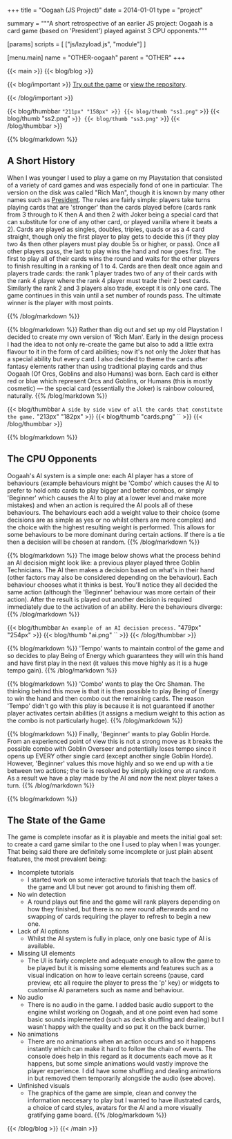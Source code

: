 +++
title = "Oogaah (JS Project)"
date = 2014-01-01
type = "project"

summary = """A short retrospective of an earlier JS project: Oogaah is a
card game (based on 'President') played against 3 CPU opponents."""

[params]
  scripts = [
    ["js/lazyload.js", "module"]
  ]

[menu.main]
  name = "OTHER-oogaah"
	parent = "OTHER"
+++

{{< main >}}
{{< blog/blog >}}

{{< blog/important >}}
  [Try out the game][game] or [view the repository][repo].

  [game]: https://chikin.net/oogaah (Oogaah Game Page)
  [repo]: https://github.com/dakodun/oogaah (Oogaah Repository)
{{< /blog/important >}}

{{< blog/thumbbar `` "211px" "158px" >}}
  {{< blog/thumb "ss1.png" `` >}}
  {{< blog/thumb "ss2.png" `` >}}
  {{< blog/thumb "ss3.png" `` >}}
{{< /blog/thumbbar >}}

{{% blog/markdown %}}
  ## A Short History

  When I was younger I used to play a game on my Playstation that
  consisted of a variety of card games and was especially fond of one
  in particular. The version on the disk was called "Rich Man", though
  it is known by many other names such as [President][pres]. The rules
  are fairly simple: players take turns playing cards that are
  'stronger' than the cards played before (cards rank from 3 through
  to K then A and then 2 with Joker being a special card that can
  substitute for one of any other card, or played vanilla where it
  beats a 2). Cards are played as singles, doubles, triples, quads or
  as a 4 card straight, though only the first player to play gets to
  decide this (if they play two 4s then other players must play double
  5s or higher, or pass). Once all other players pass, the last to play
  wins the hand and now goes first. The first to play all of their cards
  wins the round and waits for the other players to finish resulting in
  a ranking of 1 to 4. Cards are then dealt once again and players trade
  cards: the rank 1 player trades two of any of their cards with the
  rank 4 player where the rank 4 player must trade their 2 best cards.
  Similarly the rank 2 and 3 players also trade, except it is only one
  card. The game continues in this vain until a set number of rounds
  pass. The ultimate winner is the player with most points.

  [pres]: https://en.wikipedia.org/wiki/President_(card_game) (President \(Card Game\) - Wikipedia)
{{% /blog/markdown %}}

{{% blog/markdown %}}
  Rather than dig out and set up my old Playstation I decided to
  create my own version of 'Rich Man'. Early in the design process
  I had the idea to not only re-create the game but also to add a
  little extra flavour to it in the form of card abilities; now it's
  not only the Joker that has a special ability but every card. I
  also decided to theme the cards after fantasy elements rather than
  using traditional playing cards and thus Oogaah (Of Orcs, Goblins
  and also Humans) was born. Each card is either red or blue which
  represent Orcs and Goblins, or Humans (this is mostly cosmetic) —
  the special card (essentially the Joker) is rainbow coloured, naturally.
{{% /blog/markdown %}}

{{< blog/thumbbar `A side by side view of all the cards that constitute the
game.` "213px" "182px" >}}
  {{< blog/thumb "cards.png" `` >}}
{{< /blog/thumbbar >}}

{{% blog/markdown %}}
  ## The CPU Opponents
  
  Oogaah's AI system is a simple one: each AI player has a store of
  behaviours (example behaviours might be 'Combo' which causes the
  AI to prefer to hold onto cards to play bigger and better combos,
  or simply 'Beginner' which causes the AI to play at a lower level
  and make more mistakes) and when an action is required the AI pools 
  all of these behaviours. The behaviours each add a weight value to
  their choice (some decisions are as simple as yes or no whilst others
  are more complex) and the choice with the highest resulting weight
  is performed. This allows for some behaviours to be more dominant
  during certain actions. If there is a tie then a decision will be 
  chosen at random.
{{% /blog/markdown %}}

{{% blog/markdown %}}
  The image below shows what the process behind an AI decision might
  look like: a previous player played three Goblin Technicians. The
  AI then makes a decision based on what's in their hand (other factors
  may also be considered depending on the behaviour). Each behaviour
  chooses what it thinks is best. You'll notice they all decided the
  same action (although the 'Beginner' behaviour was more certain of
  their action). After the result is played out another decision is
  required immediately due to the activation of an ability. Here the 
  behaviours diverge:
{{% /blog/markdown %}}

{{< blog/thumbbar `An example of an AI decision process.` "479px" "254px" >}}
  {{< blog/thumb "ai.png" `` >}}
{{< /blog/thumbbar >}}

{{% blog/markdown %}}
  'Tempo' wants to maintain control of the game and so decides to
  play Being of Energy which guarantees they will win this hand and
  have first play in the next (it values this move highly as it is
  a huge tempo gain).
{{% /blog/markdown %}}

{{% blog/markdown %}}
  'Combo' wants to play the Orc Shaman. The thinking behind this move
  is that it is then possible to play Being of Energy to win the hand
  and then combo out the remaining cards. The reason 'Tempo' didn't go
  with this play is because it is not guaranteed if another player
  activates certain abilities (it assigns a medium weight to this action
  as the combo is not particularly huge).
{{% /blog/markdown %}}

{{% blog/markdown %}}
  Finally, 'Beginner' wants to play Goblin Horde. From an experienced
  point of view this is not a strong move as it breaks the possible
  combo with Goblin Overseer and potentially loses tempo since it opens
  up EVERY other single card (except another single Goblin Horde).
  However, 'Beginner' values this move highly and so we end up with a
  tie between two actions; the tie is resolved by simply picking one
  at random. As a result we have a play made by the AI and now the next
  player takes a turn.
{{% /blog/markdown %}}

{{% blog/markdown %}}
  ## The State of the Game

  The game is complete insofar as it is playable and meets the initial goal
  set: to create a card game similar to the one I used to play when I was
  younger. That being said there are definitely some incomplete or just
  plain absent features, the most prevalent being:
  
  - Incomplete tutorials
    - I started work on some interactive tutorials that teach the basics
    of the game and UI but never got around to finishing them off.
  - No win detection
    - A round plays out fine and the game will rank players
  depending on how they finished, but there is no new round afterwards and
  no swapping of cards requiring the player to refresh to begin a new one.
  - Lack of AI options
    - Whilst the AI system is fully in place, only one
  basic type of AI is available.
  - Missing UI elements
    - The UI is fairly complete and adequate enough to
  allow the game to be played but it is missing some elements and features
  such as a visual indication on how to leave certain screens (pause, card
  preview, etc all require the player to press the 'p' key) or widgets to
  customise AI parameters such as name and behaviour.
  - No audio
    - There is no audio in the game. I added basic audio support to
  the engine whilst working on Oogaah, and at one point even had some basic
  sounds implemented (such as deck shuffling and dealing) but I wasn't happy
  with the quality and so put it on the back burner.
  - No animations
    - There are no animations when an action occurs and so it
  happens instantly which can make it hard to follow the chain of events.
  The console does help in this regard as it documents each move as it
  happens, but some simple animations would vastly improve the player
  experience. I did have some shuffling and dealing animations in but
  removed them temporarily alongside the audio (see above).
  - Unfinished visuals
    - The graphics of the game are simple, clean and
  convey the information neccesary to play but I wanted to have illustrated
  cards, a choice of card styles, avatars for the AI and a more visually
  gratifying game board.
{{% /blog/markdown %}}

{{< /blog/blog >}}
{{< /main >}}
